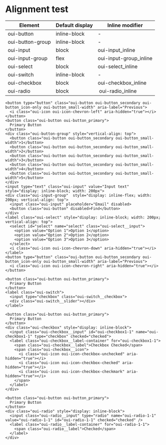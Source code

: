 # Alignment test


| Element               | Default display         | Inline modifier         |
|-----------------------|-------------------------|-------------------------|
|  oui-button           |  inline-block           | -                       |
|  oui-button-group     |  inline-block           | -                       |
|  oui-input            |  block                  | oui-input_inline        |
|  oui-input-group      |  flex                   | oui-input-group_inline  |
|  oui-select           |  block                  | oui-select_inline       |
|  oui-switch           |  inline-block           | -                       |
|  oui-checkbox         |  block                  | oui-checkbox_inline     |
|  oui-radio            |  block                  | oui-radio_inline        |

```html:preview
<button type="button" class="oui-button oui-button_secondary oui-button_icon-only oui-button_small-width" aria-label="Previous">
  <i class="oui-icon oui-icon-chevron-left" aria-hidden="true"></i>
</button>
<button class="oui-button oui-button_primary">
  Primary Button
</button>
<div class="oui-button-group" style="vertical-align: top">
  <button class="oui-button oui-button_secondary oui-button_small-width">1</button>
  <button class="oui-button oui-button_secondary oui-button_small-width">2</button>
  <button class="oui-button oui-button_secondary oui-button_small-width">3</button>
  <button class="oui-button oui-button_secondary oui-button_small-width">4</button>
  <button class="oui-button oui-button_secondary oui-button_small-width">5</button>
</div>
<input type="text" class="oui-input" value="Input text" style="display: inline-block; width: 200px">
<div class="oui-input-group"  style="display: inline-flex; width: 200px; vertical-align: top">
  <input class="oui-input" placeholder="Email" disabled>
  <button class="oui-button" disabled>Find</button>
</div>
<label class="oui-select" style="display: inline-block; width: 200px; vertical-align: top">
  <select id="select" name="select" class="oui-select__input">
    <option value="Option 1">Option 1</option>
    <option value="Option 2">Option 2</option>
    <option value="Option 3">Option 3</option>
  </select>
  <i class="oui-icon oui-icon-chevron-down" aria-hidden="true"></i>
</label>
<button type="button" class="oui-button oui-button_secondary oui-button_icon-only oui-button_small-width" aria-label="Previous">
  <i class="oui-icon oui-icon-chevron-right" aria-hidden="true"></i>
</button>
```

```html:preview
<button class="oui-button oui-button_primary">
  Primary Button
</button>
<label class="oui-switch">
  <input type="checkbox" class="oui-switch__checkbox">
  <div class="oui-switch__slider"></div>
</label>
```

```html:preview
<button class="oui-button oui-button_primary">
  Primary Button
</button>
<div class="oui-checkbox" style="display: inline-block">
  <input class="oui-checkbox__input" id="oui-checkbox1-1" name="oui-checkbox1-1" type="checkbox" checked="checked">
  <label class="oui-checkbox__label-container" for="oui-checkbox1-1">
    <span class="oui-checkbox__label">Checkbox Checked</span>
    <span class="oui-checkbox__icon">
      <i class="oui-icon oui-icon-checkbox-unchecked" aria-hidden="true"></i>
      <i class="oui-icon oui-icon-checkbox-checked" aria-hidden="true"></i>
      <i class="oui-icon oui-icon-checkbox-checkmark" aria-hidden="true"></i>
    </span>
  </label>
</div>
```

```html:preview
<button class="oui-button oui-button_primary">
  Primary Button
</button>
<div class="oui-radio" style="display: inline-block">
  <input class="oui-radio__input" type="radio" name="oui-radio-1-1" value="oui-radio-1-1" id="oui-radio-1-1" checked="checked" />
  <label class="oui-radio__label-container" for="oui-radio-1-1">
    <span class="oui-radio__label">Checked</span>
  </label>
</div>
```
